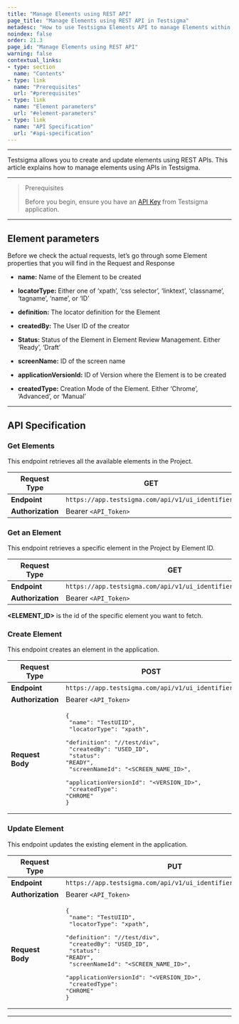 ```yaml
---
title: "Manage Elements using REST API"
page_title: "Manage Elements using REST API in Testsigma"
metadesc: "How to use Testsigma Elements API to manage Elements within Testsigma | Learn about Element parameters, API Specification, and how to create element using API"
noindex: false
order: 21.3
page_id: "Manage Elements using REST API"
warning: false
contextual_links:
- type: section
  name: "Contents"
- type: link
  name: "Prerequisites"
  url: "#prerequisites"
- type: link
  name: "Element parameters"
  url: "#element-parameters"
- type: link
  name: "API Specification"
  url: "#api-specification"
---
```


---

Testsigma allows you to create and update elements using REST APIs. This article explains how to manage elements using APIs in Testsigma.

---

> <p id="prerequisites">Prerequisites</p>
>
> Before you begin, ensure you have an [API Key](https://testsigma.com/docs/configuration/api-keys/) from Testsigma application.

---

## **Element parameters**

Before we check the actual requests, let’s go through some Element properties that you will find in the Request and Response

- **name:** Name of the Element to be created

- **locatorType:** Either one of ‘xpath’, ‘css selector’, ‘linktext’, ‘classname’, ‘tagname’, ‘name’, or ‘ID’

- **definition:** The locator definition for the Element

- **createdBy:** The User ID of the creator

-  **Status:** Status of the Element in Element Review Management. Either ‘Ready’, ‘Draft’

- **screenName:** ID of the screen name

- **applicationVersionId:** ID of Version where the Element is to be created

- **createdType:** Creation Mode of the Element. Either ‘Chrome’, ‘Advanced’, or ‘Manual’

---

## **API Specification**

### **Get Elements**

This endpoint retrieves all the available elements in the Project. 

| **Request Type**  | **GET**  |
|-------------------|---------|
| **Endpoint**      | `https://app.testsigma.com/api/v1/ui_identifiers` |
| **Authorization** | Bearer `<API_Token>` |



### **Get an Element**
This endpoint retrieves a specific element in the Project by Element ID. 

| **Request Type**  | **GET**  |
|-------------------|---------|
| **Endpoint**      | `https://app.testsigma.com/api/v1/ui_identifiers/<ELEMENT_ID>` |
| **Authorization** | Bearer `<API_Token>` |


**<ELEMENT_ID>** is the id of the specific element you want to fetch.



### **Create Element**

This endpoint creates an element in the application. 

| **Request Type**  | **POST**  |
|-------------------|---------|
| **Endpoint**      | `https://app.testsigma.com/api/v1/ui_identifiers` |
| **Authorization** | Bearer `<API_Token>` |
| **Request Body**  | <pre>{<br>    "name": "TestUIID",<br>    "locatorType": "xpath",<br>    "definition": "//test/div",<br>    "createdBy": "USED\_ID",<br>    "status": "READY",<br>    "screenNameId": "<SCREEN\_NAME\_ID>",<br>    "applicationVersionId": "<VERSION\_ID>",<br>    "createdType": "CHROME"<br>} </pre> |



### **Update Element**

This endpoint updates the existing element in the application. 


| **Request Type**  | **PUT**  |
|-------------------|---------|
| **Endpoint**      | `https://app.testsigma.com/api/v1/ui_identifiers/<Element_ID>` |
| **Authorization** | Bearer `<API_Token>` |
| **Request Body**  | <pre>{<br>    "name": "TestUIID",<br>    "locatorType": "xpath",<br>    "definition": "//test/div",<br>    "createdBy": "USED\_ID",<br>    "status": "READY",<br>    "screenNameId": "<SCREEN\_NAME\_ID>",<br>    "applicationVersionId": "<VERSION\_ID>",<br>    "createdType": "CHROME"<br>} </pre> |



---